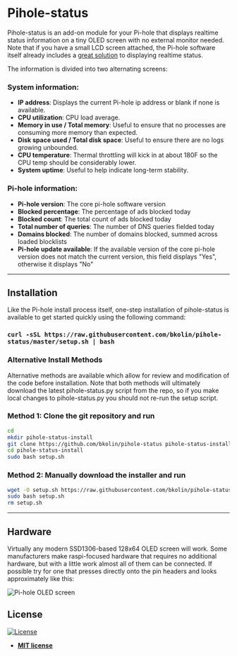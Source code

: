 # Pihole-status

Pihole-status is an add-on module for your Pi-hole that displays realtime status information on a tiny OLED screen with no external monitor needed. Note that if you have a small LCD screen attached, the Pi-hole software itself already includes a [great solution](https://docs.pi-hole.net/core/pihole-command/#chronometer) to displaying realtime status.

The information is divided into two alternating screens:

### System information:
- **IP address**: Displays the current Pi-hole ip address or blank if none is available.
- **CPU utilization**: CPU load average.
- **Memory in use / Total memory**: Useful to ensure that no processes are consuming more memory than expected.
- **Disk space used / Total disk space**: Useful to ensure there are no logs growing unbounded.
- **CPU temperature**: Thermal throttling will kick in at about 180F so the CPU temp should be considerably lower.
- **System uptime**: Useful to help indicate long-term stability.

### Pi-hole information:
- **Pi-hole version**: The core pi-hole software version
- **Blocked percentage**: The percentage of ads blocked today
- **Blocked count**: The total count of ads blocked today
- **Total number of queries**: The number of DNS queries fielded today
- **Domains blocked**: The number of domains blocked, summed across loaded blocklists
- **Pi-hole update available**: If the available version of the core pi-hole version does not match the current version, this field displays "Yes", otherwise it displays "No"

---

## Installation

Like the Pi-hole install process itself, one-step installation of pihole-status is available to get started quickly using the following command:

### `curl -sSL https://raw.githubusercontent.com/bkolin/pihole-status/master/setup.sh | bash`

### Alternative Install Methods

Alternative methods are available which allow for review and modification of the code before installation. Note that both methods will ultimately download the latest pihole-status.py script from the repo, so if you make local changes to pihole-status.py you should not re-run the setup script.

### Method 1: Clone the git repository and run

```bash
cd
mkdir pihole-status-install
git clone https://github.com/bkolin/pihole-status pihole-status-install
cd pihole-status-install
sudo bash setup.sh
```

### Method 2: Manually download the installer and run

```bash
wget -O setup.sh https://raw.githubusercontent.com/bkolin/pihole-status/master/setup.sh
sudo bash setup.sh
rm setup.sh
```
---

## Hardware
Virtually any modern SSD1306-based 128x64 OLED screen will work. Some manufacturers make raspi-focused hardware that requires no additional hardware, but with a little work almost all of them can be connected. If possible try for one that presses directly onto the pin headers and looks approximately like this:

<img src="https://github.com/bkolin/pihole-status/blob/master/pi-oled.png?raw=true" alt="Pi-hole OLED screen">

## License

[![License](http://img.shields.io/:license-mit-blue.svg?style=flat-square)](http://badges.mit-license.org)

- **[MIT license](http://opensource.org/licenses/mit-license.php)**
